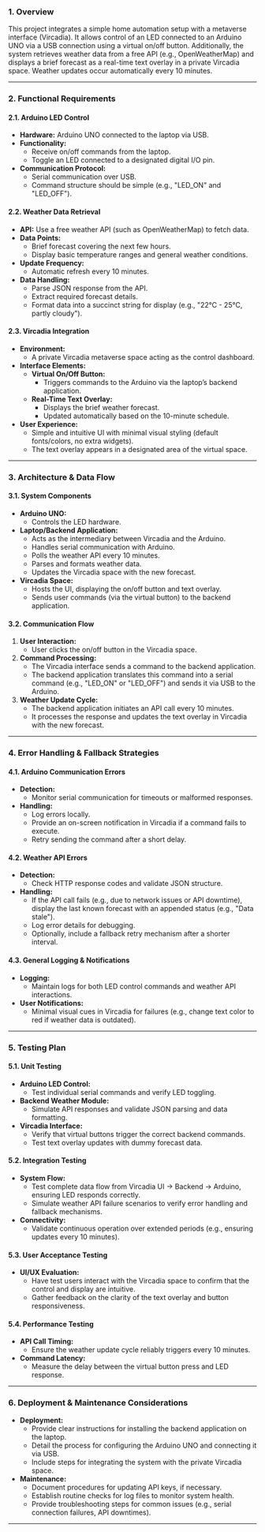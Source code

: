 

### 1. Overview

This project integrates a simple home automation setup with a metaverse interface (Vircadia). It allows control of an LED connected to an Arduino UNO via a USB connection using a virtual on/off button. Additionally, the system retrieves weather data from a free API (e.g., OpenWeatherMap) and displays a brief forecast as a real-time text overlay in a private Vircadia space. Weather updates occur automatically every 10 minutes.

---

### 2. Functional Requirements

#### 2.1. Arduino LED Control
- **Hardware:** Arduino UNO connected to the laptop via USB.
- **Functionality:**  
  - Receive on/off commands from the laptop.
  - Toggle an LED connected to a designated digital I/O pin.
- **Communication Protocol:**  
  - Serial communication over USB.
  - Command structure should be simple (e.g., "LED_ON" and "LED_OFF").

#### 2.2. Weather Data Retrieval
- **API:** Use a free weather API (such as OpenWeatherMap) to fetch data.
- **Data Points:**  
  - Brief forecast covering the next few hours.
  - Display basic temperature ranges and general weather conditions.
- **Update Frequency:**  
  - Automatic refresh every 10 minutes.
- **Data Handling:**  
  - Parse JSON response from the API.
  - Extract required forecast details.
  - Format data into a succinct string for display (e.g., "22°C - 25°C, partly cloudy").

#### 2.3. Vircadia Integration
- **Environment:**  
  - A private Vircadia metaverse space acting as the control dashboard.
- **Interface Elements:**  
  - **Virtual On/Off Button:**  
    - Triggers commands to the Arduino via the laptop’s backend application.
  - **Real-Time Text Overlay:**  
    - Displays the brief weather forecast.
    - Updated automatically based on the 10-minute schedule.
- **User Experience:**  
  - Simple and intuitive UI with minimal visual styling (default fonts/colors, no extra widgets).
  - The text overlay appears in a designated area of the virtual space.

---

### 3. Architecture & Data Flow

#### 3.1. System Components
- **Arduino UNO:**  
  - Controls the LED hardware.
- **Laptop/Backend Application:**  
  - Acts as the intermediary between Vircadia and the Arduino.
  - Handles serial communication with Arduino.
  - Polls the weather API every 10 minutes.
  - Parses and formats weather data.
  - Updates the Vircadia space with the new forecast.
- **Vircadia Space:**  
  - Hosts the UI, displaying the on/off button and text overlay.
  - Sends user commands (via the virtual button) to the backend application.

#### 3.2. Communication Flow
1. **User Interaction:**  
   - User clicks the on/off button in the Vircadia space.
2. **Command Processing:**  
   - The Vircadia interface sends a command to the backend application.
   - The backend application translates this command into a serial command (e.g., "LED_ON" or "LED_OFF") and sends it via USB to the Arduino.
3. **Weather Update Cycle:**  
   - The backend application initiates an API call every 10 minutes.
   - It processes the response and updates the text overlay in Vircadia with the new forecast.

---

### 4. Error Handling & Fallback Strategies

#### 4.1. Arduino Communication Errors
- **Detection:**  
  - Monitor serial communication for timeouts or malformed responses.
- **Handling:**  
  - Log errors locally.
  - Provide an on-screen notification in Vircadia if a command fails to execute.
  - Retry sending the command after a short delay.

#### 4.2. Weather API Errors
- **Detection:**  
  - Check HTTP response codes and validate JSON structure.
- **Handling:**  
  - If the API call fails (e.g., due to network issues or API downtime), display the last known forecast with an appended status (e.g., "Data stale").
  - Log error details for debugging.
  - Optionally, include a fallback retry mechanism after a shorter interval.

#### 4.3. General Logging & Notifications
- **Logging:**  
  - Maintain logs for both LED control commands and weather API interactions.
- **User Notifications:**  
  - Minimal visual cues in Vircadia for failures (e.g., change text color to red if weather data is outdated).

---

### 5. Testing Plan

#### 5.1. Unit Testing
- **Arduino LED Control:**  
  - Test individual serial commands and verify LED toggling.
- **Backend Weather Module:**  
  - Simulate API responses and validate JSON parsing and data formatting.
- **Vircadia Interface:**  
  - Verify that virtual buttons trigger the correct backend commands.
  - Test text overlay updates with dummy forecast data.

#### 5.2. Integration Testing
- **System Flow:**  
  - Test complete data flow from Vircadia UI → Backend → Arduino, ensuring LED responds correctly.
  - Simulate weather API failure scenarios to verify error handling and fallback mechanisms.
- **Connectivity:**  
  - Validate continuous operation over extended periods (e.g., ensuring updates every 10 minutes).

#### 5.3. User Acceptance Testing
- **UI/UX Evaluation:**  
  - Have test users interact with the Vircadia space to confirm that the control and display are intuitive.
  - Gather feedback on the clarity of the text overlay and button responsiveness.

#### 5.4. Performance Testing
- **API Call Timing:**  
  - Ensure the weather update cycle reliably triggers every 10 minutes.
- **Command Latency:**  
  - Measure the delay between the virtual button press and LED response.

---

### 6. Deployment & Maintenance Considerations

- **Deployment:**  
  - Provide clear instructions for installing the backend application on the laptop.
  - Detail the process for configuring the Arduino UNO and connecting it via USB.
  - Include steps for integrating the system with the private Vircadia space.
- **Maintenance:**  
  - Document procedures for updating API keys, if necessary.
  - Establish routine checks for log files to monitor system health.
  - Provide troubleshooting steps for common issues (e.g., serial connection failures, API downtimes).

---

